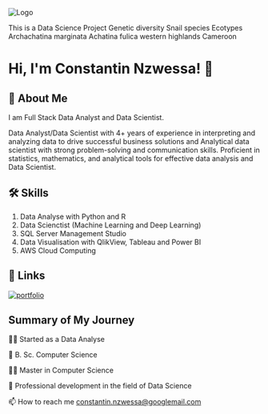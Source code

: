 
![Logo](https://github-readme-stats.vercel.app/api?username=Consti23&&show_icons=true&title_color=ffffff&icon_color=bb2acf&text_color=daf7dc&bg_color=151515)



This is a Data Science Project Genetic diversity Snail species Ecotypes Archachatina marginata Achatina fulica western highlands Cameroon


# Hi, I'm Constantin Nzwessa! 👋


## 🚀 About Me
I am Full Stack Data Analyst and Data Scientist.

Data Analyst/Data Scientist with 4+ years of experience in interpreting and analyzing data to drive successful business solutions and Analytical data scientist with strong problem-solving and communication skills. Proficient in statistics, mathematics, and analytical tools for effective data analysis and Data Scientist.


## 🛠 Skills
1. Data Analyse with Python and R
2. Data Scienctist (Machine Learning and Deep Learning)
3. SQL Server Management Studio
4. Data Visualisation with QlikView, Tableau and Power BI
5. AWS Cloud Computing

## 🔗 Links
[![portfolio](https://img.shields.io/badge/my_portfolio-000?style=for-the-badge&logo=ko-fi&logoColor=white)](https://www.xing.com/profile/Constantin_Nzwessa2/cv)



## Summary of My Journey
👩‍💻 Started as a Data Analyse

🧠 B. Sc. Computer Science

👯‍♀️ Master in Computer Science

🤔 Professional development in the field of Data Science

📫 How to reach me constantin.nzwessa@googlemail.com


